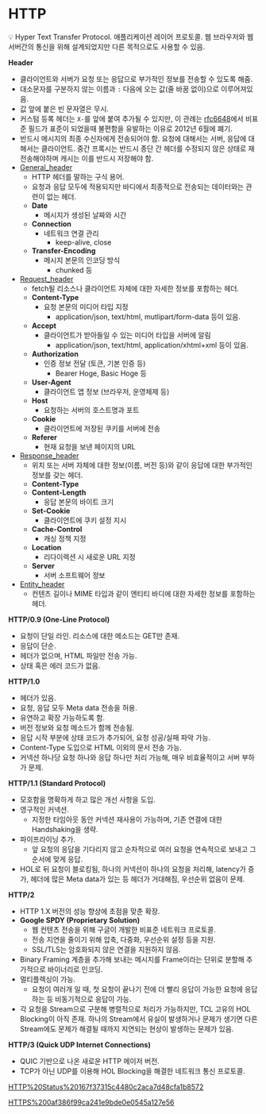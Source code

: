 # HTTP

<aside>
💡 Hyper Text Transfer Protocol.
애플리케이션 레이어 프로토콜.
웹 브라우저와 웹 서버간의 통신을 위해 설계되었지만 다른 목적으로도 사용할 수 있음.

</aside>

**Header**

- 클라이언트와 서버가 요청 또는 응답으로 부가적인 정보를 전송할 수 있도록 해줌.
- 대소문자를 구분하지 않는 이름과 `:` 다음에 오는 값(줄 바꿈 없이)으로 이루어져있음.
- 값 앞에 붙은 빈 문자열은 무시.
- 커스텀 등록 헤더는 `X-`를 앞에 붙여 추가될 수 있지만, 이 관례는 [rfc6648](rfc6648)에서 비표준 필드가 표준이 되었을때 불편함을 유발하는 이유로 2012년 6월에 폐기.
- 반드시 메시지의 최종 수신자에게 전송되어야 함. 요청에 대해서는 서버, 응답에 대해서는 클라이언트. 중간 프록시는 반드시 종단 간 헤더를 수정되지 않은 상태로 재전송해야하며 캐시는 이를 반드시 저장해야 함.
- [General_header](General_header)
    - HTTP 헤더를 말하는 구식 용어.
    - 요청과 응답 모두에 적용되지만 바디에서 최종적으로 전송되는 데이터와는 관련이 없는 헤더.
    - **Date**
        - 메시지가 생성된 날짜와 시간
    - **Connection**
        - 네트워크 연결 관리
            - keep-alive, close
    - **Transfer-Encoding**
        - 메시지 본문의 인코딩 방식
            - chunked 등
- [Request_header](Request_header)
    - fetch될 리소스나 클라이언트 자체에 대한 자세한 정보를 포함하는 헤더.
    - **Content-Type**
        - 요청 본문의 미디어 타입 지정
            - application/json, text/html, mutlipart/form-data 등이 있음.
    - **Accept**
        - 클라이언트가 받아들일 수 있는 미디어 타입을 서버에 알림
            - application/json, text/html, application/xhtml+xml 등이 있음.
    - **Authorization**
        - 인증 정보 전달 (토큰, 기본 인증 등)
            - Bearer Hoge, Basic Hoge 등
    - **User-Agent**
        - 클라이언트 앱 정보 (브라우저, 운영체제 등)
    - **Host**
        - 요청하는 서버의 호스트명과 포트
    - **Cookie**
        - 클라이언트에 저장된 쿠키를 서버에 전송
    - **Referer**
        - 현재 요청을 보낸 페이지의 URL
- [Response_header](Response_header)
    - 위치 또는 서버 자체에 대한 정보(이름, 버전 등)와 같이 응답에 대한 부가적인 정보를 갖는 헤더.
    - **Content-Type**
    - **Content-Length**
        - 응답 본문의 바이트 크기
    - **Set-Cookie**
        - 클라이언트에 쿠키 설정 지시
    - **Cache-Control**
        - 캐싱 정책 지정
    - **Location**
        - 리다이렉션 시 새로운 URL 지정
    - **Server**
        - 서버 소프트웨어 정보
- [Entity_header](Entity_header)
    - 컨텐츠 길이나 MIME 타입과 같이 엔티티 바디에 대한 자세한 정보를 포함하는 헤더.

**HTTP/0.9 (One-Line Protocol)**

- 요청이 단일 라인. 리소스에 대한 메소드는 GET만 존재.
- 응답이 단순.
- 헤더가 없으며, HTML 파일만 전송 가능.
- 상태 혹은 에러 코드가 없음.

**HTTP/1.0**

- 헤더가 있음.
- 요청, 응답 모두 Meta data 전송을 허용.
- 유연하고 확장 가능하도록 함.
- 버전 정보와 요청 메소드가 함께 전송됨.
- 응답 시작 부분에 상태 코드가 추가되어, 요청 성공/실패 파악 가능.
- Content-Type 도입으로 HTML 이외의 문서 전송 가능.
- 커넥션 하나당 요청 하나와 응답 하나만 처리 가능해, 매우 비효율적이고 서버 부하가 문제.

**HTTP/1.1 (Standard Protocol)**

- 모호함을 명확하게 하고 많은 개선 사항을 도입.
- 영구적인 커넥션.
    - 지정한 타임아웃 동안 커넥션 재사용이 가능하며, 기존 연결에 대한 Handshaking을 생략.
- 파이프라이닝 추가.
    - 앞 요청의 응답을 기다리지 않고 순차적으로 여러 요청을 연속적으로 보내고 그 순서에 맞게 응답.
- HOL로 뒤 요청이 블로킹됨, 하나의 커넥션이 하나의 요청을 처리해, latency가 증가, 헤더에 많은 Meta data가 있는 등 헤더가 거대해짐, 우선순위 없음이 문제.

**HTTP/2**

- HTTP 1.X 버전의 성능 향상에 초점을 맞춘 확장.
- **Google SPDY (Proprietary Solution)**
    - 웹 컨텐츠 전송을 위해 구글이 개발한 비표준 네트워크 프로토콜.
    - 전송 지연을 줄이기 위해 압축, 다중화, 우선순위 설정 등을 지원.
    - SSL/TLS는 암호화되지 않은 연결을 지원하지 않음.
- Binary Framing 계층을 추가해 보내는 메시지를 Frame이라는 단위로 분할해 추가적으로 바이너리로 인코딩.
- 멀티플렉싱이 가능.
    - 요청이 여러개 일 때, 첫 요청이 끝나기 전에 더 빨리 응답이 가능한 요청에 응답하는 등 비동기적으로 응답이 가능.
- 각 요청을 Stream으로 구분해 병렬적으로 처리가 가능하지만, TCL 고유의 HOL Blocking이 아직 존재. 하나의 Stream에서 유실이 발생하거나 문제가 생기면 다른 Stream에도 문제가 해결될 때까지 지연되는 현상이 발생하는 문제가 있음.

**HTTP/3 (Quick UDP Internet Connections)**

- QUIC 기반으로 나온 새로운 HTTP 메이저 버전.
- TCP가 아닌 UDP를 이용해 HOL Blocking을 해결한 네트워크 통신 프로토콜.

[HTTP%20Status%20167f37315c4480c2aca7d48cfa1b8572](HTTP%20Status%20167f37315c4480c2aca7d48cfa1b8572)

[HTTPS%200af386f99ca241e9bde0e0545a127e56](HTTPS%200af386f99ca241e9bde0e0545a127e56)